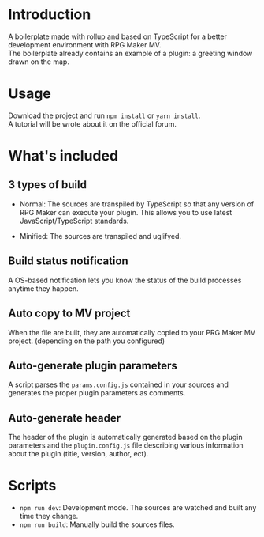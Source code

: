 # Introduction

A boilerplate made with rollup and based on TypeScript for a better development environment
with RPG Maker MV.  
The boilerplate already contains an example of a plugin: a greeting window drawn on the map.

# Usage
Download the project and run `npm install` or `yarn install`.  
A tutorial will be wrote about it on the official forum.

# What's included
## 3 types of build
* Normal: The sources are transpiled by TypeScript so that any version of RPG Maker can execute your plugin. This allows you to use latest JavaScript/TypeScript standards.  

* Minified: The sources are transpiled and uglifyed.

## Build status notification

A OS-based notification lets you know the status of the build processes anytime they happen.

## Auto copy to MV project

When the file are built, they are automatically copied to your PRG Maker MV project. (depending on the path you configured)

## Auto-generate plugin parameters

A script parses the `params.config.js` contained in your sources and generates the proper plugin parameters as comments.

## Auto-generate header

The header of the plugin is automatically generated based on the plugin parameters and the `plugin.config.js` file describing various information about the plugin (title, version, author, ect).

# Scripts

* `npm run dev`: Development mode. The sources are watched and built any time they change.
* `npm run build`: Manually build the sources files.


